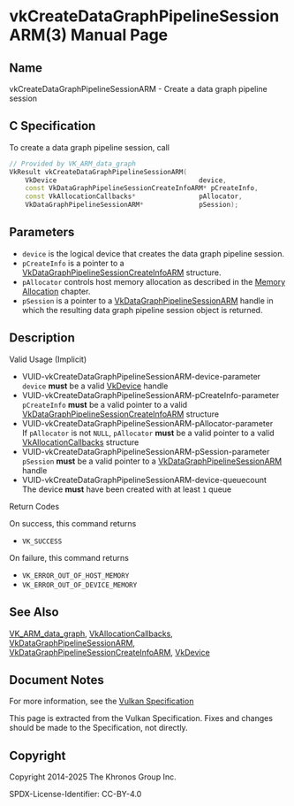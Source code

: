 # vkCreateDataGraphPipelineSessionARM(3) Manual Page

## Name

vkCreateDataGraphPipelineSessionARM - Create a data graph pipeline session



## [](#_c_specification)C Specification

To create a data graph pipeline session, call

```c++
// Provided by VK_ARM_data_graph
VkResult vkCreateDataGraphPipelineSessionARM(
    VkDevice                                    device,
    const VkDataGraphPipelineSessionCreateInfoARM* pCreateInfo,
    const VkAllocationCallbacks*                pAllocator,
    VkDataGraphPipelineSessionARM*              pSession);
```

## [](#_parameters)Parameters

- `device` is the logical device that creates the data graph pipeline session.
- `pCreateInfo` is a pointer to a [VkDataGraphPipelineSessionCreateInfoARM](https://registry.khronos.org/vulkan/specs/latest/man/html/VkDataGraphPipelineSessionCreateInfoARM.html) structure.
- `pAllocator` controls host memory allocation as described in the [Memory Allocation](https://registry.khronos.org/vulkan/specs/latest/html/vkspec.html#memory-allocation) chapter.
- `pSession` is a pointer to a [VkDataGraphPipelineSessionARM](https://registry.khronos.org/vulkan/specs/latest/man/html/VkDataGraphPipelineSessionARM.html) handle in which the resulting data graph pipeline session object is returned.

## [](#_description)Description

Valid Usage (Implicit)

- [](#VUID-vkCreateDataGraphPipelineSessionARM-device-parameter)VUID-vkCreateDataGraphPipelineSessionARM-device-parameter  
  `device` **must** be a valid [VkDevice](https://registry.khronos.org/vulkan/specs/latest/man/html/VkDevice.html) handle
- [](#VUID-vkCreateDataGraphPipelineSessionARM-pCreateInfo-parameter)VUID-vkCreateDataGraphPipelineSessionARM-pCreateInfo-parameter  
  `pCreateInfo` **must** be a valid pointer to a valid [VkDataGraphPipelineSessionCreateInfoARM](https://registry.khronos.org/vulkan/specs/latest/man/html/VkDataGraphPipelineSessionCreateInfoARM.html) structure
- [](#VUID-vkCreateDataGraphPipelineSessionARM-pAllocator-parameter)VUID-vkCreateDataGraphPipelineSessionARM-pAllocator-parameter  
  If `pAllocator` is not `NULL`, `pAllocator` **must** be a valid pointer to a valid [VkAllocationCallbacks](https://registry.khronos.org/vulkan/specs/latest/man/html/VkAllocationCallbacks.html) structure
- [](#VUID-vkCreateDataGraphPipelineSessionARM-pSession-parameter)VUID-vkCreateDataGraphPipelineSessionARM-pSession-parameter  
  `pSession` **must** be a valid pointer to a [VkDataGraphPipelineSessionARM](https://registry.khronos.org/vulkan/specs/latest/man/html/VkDataGraphPipelineSessionARM.html) handle
- [](#VUID-vkCreateDataGraphPipelineSessionARM-device-queuecount)VUID-vkCreateDataGraphPipelineSessionARM-device-queuecount  
  The device **must** have been created with at least `1` queue

Return Codes

On success, this command returns

- `VK_SUCCESS`

On failure, this command returns

- `VK_ERROR_OUT_OF_HOST_MEMORY`
- `VK_ERROR_OUT_OF_DEVICE_MEMORY`

## [](#_see_also)See Also

[VK\_ARM\_data\_graph](https://registry.khronos.org/vulkan/specs/latest/man/html/VK_ARM_data_graph.html), [VkAllocationCallbacks](https://registry.khronos.org/vulkan/specs/latest/man/html/VkAllocationCallbacks.html), [VkDataGraphPipelineSessionARM](https://registry.khronos.org/vulkan/specs/latest/man/html/VkDataGraphPipelineSessionARM.html), [VkDataGraphPipelineSessionCreateInfoARM](https://registry.khronos.org/vulkan/specs/latest/man/html/VkDataGraphPipelineSessionCreateInfoARM.html), [VkDevice](https://registry.khronos.org/vulkan/specs/latest/man/html/VkDevice.html)

## [](#_document_notes)Document Notes

For more information, see the [Vulkan Specification](https://registry.khronos.org/vulkan/specs/latest/html/vkspec.html#vkCreateDataGraphPipelineSessionARM)

This page is extracted from the Vulkan Specification. Fixes and changes should be made to the Specification, not directly.

## [](#_copyright)Copyright

Copyright 2014-2025 The Khronos Group Inc.

SPDX-License-Identifier: CC-BY-4.0